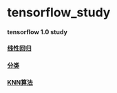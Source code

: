 # tensorflow_study
#### tensorflow 1.0 study
#### [线性回归](https://github.com/Oscarjia/tensorflow_study/blob/master/Linner_regression.md)
#### [分类](https://github.com/Oscarjia/tensorflow_study/blob/master/classifier.md)
#### [KNN算法](https://github.com/Oscarjia/tensorflow_study/blob/master/KNN.md)
